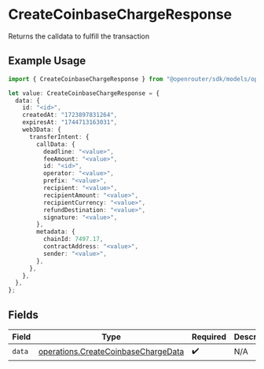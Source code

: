 # CreateCoinbaseChargeResponse

Returns the calldata to fulfill the transaction

## Example Usage

```typescript
import { CreateCoinbaseChargeResponse } from "@openrouter/sdk/models/operations";

let value: CreateCoinbaseChargeResponse = {
  data: {
    id: "<id>",
    createdAt: "1723897831264",
    expiresAt: "1744713163031",
    web3Data: {
      transferIntent: {
        callData: {
          deadline: "<value>",
          feeAmount: "<value>",
          id: "<id>",
          operator: "<value>",
          prefix: "<value>",
          recipient: "<value>",
          recipientAmount: "<value>",
          recipientCurrency: "<value>",
          refundDestination: "<value>",
          signature: "<value>",
        },
        metadata: {
          chainId: 7497.17,
          contractAddress: "<value>",
          sender: "<value>",
        },
      },
    },
  },
};
```

## Fields

| Field                                                                                      | Type                                                                                       | Required                                                                                   | Description                                                                                |
| ------------------------------------------------------------------------------------------ | ------------------------------------------------------------------------------------------ | ------------------------------------------------------------------------------------------ | ------------------------------------------------------------------------------------------ |
| `data`                                                                                     | [operations.CreateCoinbaseChargeData](../../models/operations/createcoinbasechargedata.md) | :heavy_check_mark:                                                                         | N/A                                                                                        |
